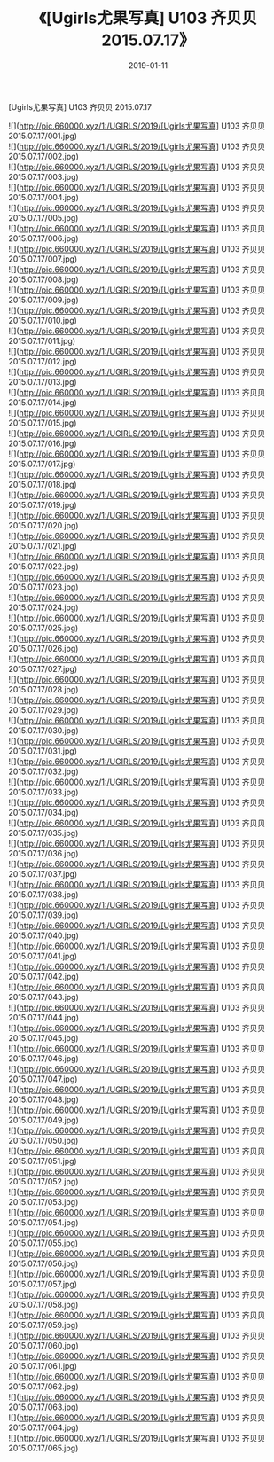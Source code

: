 ﻿---
layout: post
title:  《[Ugirls尤果写真] U103 齐贝贝 2015.07.17》
date:   2019-01-11
img: http://pic.660000.xyz/1:/UGIRLS/2019/[Ugirls尤果写真] U103 齐贝贝 2015.07.17/000.jpg
categories: [美女, 清纯, 唯美]
---

[Ugirls尤果写真] U103 齐贝贝 2015.07.17

 ![](http://pic.660000.xyz/1:/UGIRLS/2019/[Ugirls尤果写真] U103 齐贝贝 2015.07.17/001.jpg) <br>![](http://pic.660000.xyz/1:/UGIRLS/2019/[Ugirls尤果写真] U103 齐贝贝 2015.07.17/002.jpg) <br>![](http://pic.660000.xyz/1:/UGIRLS/2019/[Ugirls尤果写真] U103 齐贝贝 2015.07.17/003.jpg) <br>![](http://pic.660000.xyz/1:/UGIRLS/2019/[Ugirls尤果写真] U103 齐贝贝 2015.07.17/004.jpg) <br>![](http://pic.660000.xyz/1:/UGIRLS/2019/[Ugirls尤果写真] U103 齐贝贝 2015.07.17/005.jpg) <br>![](http://pic.660000.xyz/1:/UGIRLS/2019/[Ugirls尤果写真] U103 齐贝贝 2015.07.17/006.jpg) <br>![](http://pic.660000.xyz/1:/UGIRLS/2019/[Ugirls尤果写真] U103 齐贝贝 2015.07.17/007.jpg) <br>![](http://pic.660000.xyz/1:/UGIRLS/2019/[Ugirls尤果写真] U103 齐贝贝 2015.07.17/008.jpg) <br>![](http://pic.660000.xyz/1:/UGIRLS/2019/[Ugirls尤果写真] U103 齐贝贝 2015.07.17/009.jpg) <br>![](http://pic.660000.xyz/1:/UGIRLS/2019/[Ugirls尤果写真] U103 齐贝贝 2015.07.17/010.jpg) <br>![](http://pic.660000.xyz/1:/UGIRLS/2019/[Ugirls尤果写真] U103 齐贝贝 2015.07.17/011.jpg) <br>![](http://pic.660000.xyz/1:/UGIRLS/2019/[Ugirls尤果写真] U103 齐贝贝 2015.07.17/012.jpg) <br>![](http://pic.660000.xyz/1:/UGIRLS/2019/[Ugirls尤果写真] U103 齐贝贝 2015.07.17/013.jpg) <br>![](http://pic.660000.xyz/1:/UGIRLS/2019/[Ugirls尤果写真] U103 齐贝贝 2015.07.17/014.jpg) <br>![](http://pic.660000.xyz/1:/UGIRLS/2019/[Ugirls尤果写真] U103 齐贝贝 2015.07.17/015.jpg) <br>![](http://pic.660000.xyz/1:/UGIRLS/2019/[Ugirls尤果写真] U103 齐贝贝 2015.07.17/016.jpg) <br>![](http://pic.660000.xyz/1:/UGIRLS/2019/[Ugirls尤果写真] U103 齐贝贝 2015.07.17/017.jpg) <br>![](http://pic.660000.xyz/1:/UGIRLS/2019/[Ugirls尤果写真] U103 齐贝贝 2015.07.17/018.jpg) <br>![](http://pic.660000.xyz/1:/UGIRLS/2019/[Ugirls尤果写真] U103 齐贝贝 2015.07.17/019.jpg) <br>![](http://pic.660000.xyz/1:/UGIRLS/2019/[Ugirls尤果写真] U103 齐贝贝 2015.07.17/020.jpg) <br>![](http://pic.660000.xyz/1:/UGIRLS/2019/[Ugirls尤果写真] U103 齐贝贝 2015.07.17/021.jpg) <br>![](http://pic.660000.xyz/1:/UGIRLS/2019/[Ugirls尤果写真] U103 齐贝贝 2015.07.17/022.jpg) <br>![](http://pic.660000.xyz/1:/UGIRLS/2019/[Ugirls尤果写真] U103 齐贝贝 2015.07.17/023.jpg) <br>![](http://pic.660000.xyz/1:/UGIRLS/2019/[Ugirls尤果写真] U103 齐贝贝 2015.07.17/024.jpg) <br>![](http://pic.660000.xyz/1:/UGIRLS/2019/[Ugirls尤果写真] U103 齐贝贝 2015.07.17/025.jpg) <br>![](http://pic.660000.xyz/1:/UGIRLS/2019/[Ugirls尤果写真] U103 齐贝贝 2015.07.17/026.jpg) <br>![](http://pic.660000.xyz/1:/UGIRLS/2019/[Ugirls尤果写真] U103 齐贝贝 2015.07.17/027.jpg) <br>![](http://pic.660000.xyz/1:/UGIRLS/2019/[Ugirls尤果写真] U103 齐贝贝 2015.07.17/028.jpg) <br>![](http://pic.660000.xyz/1:/UGIRLS/2019/[Ugirls尤果写真] U103 齐贝贝 2015.07.17/029.jpg) <br>![](http://pic.660000.xyz/1:/UGIRLS/2019/[Ugirls尤果写真] U103 齐贝贝 2015.07.17/030.jpg) <br>![](http://pic.660000.xyz/1:/UGIRLS/2019/[Ugirls尤果写真] U103 齐贝贝 2015.07.17/031.jpg) <br>![](http://pic.660000.xyz/1:/UGIRLS/2019/[Ugirls尤果写真] U103 齐贝贝 2015.07.17/032.jpg) <br>![](http://pic.660000.xyz/1:/UGIRLS/2019/[Ugirls尤果写真] U103 齐贝贝 2015.07.17/033.jpg) <br>![](http://pic.660000.xyz/1:/UGIRLS/2019/[Ugirls尤果写真] U103 齐贝贝 2015.07.17/034.jpg) <br>![](http://pic.660000.xyz/1:/UGIRLS/2019/[Ugirls尤果写真] U103 齐贝贝 2015.07.17/035.jpg) <br>![](http://pic.660000.xyz/1:/UGIRLS/2019/[Ugirls尤果写真] U103 齐贝贝 2015.07.17/036.jpg) <br>![](http://pic.660000.xyz/1:/UGIRLS/2019/[Ugirls尤果写真] U103 齐贝贝 2015.07.17/037.jpg) <br>![](http://pic.660000.xyz/1:/UGIRLS/2019/[Ugirls尤果写真] U103 齐贝贝 2015.07.17/038.jpg) <br>![](http://pic.660000.xyz/1:/UGIRLS/2019/[Ugirls尤果写真] U103 齐贝贝 2015.07.17/039.jpg) <br>![](http://pic.660000.xyz/1:/UGIRLS/2019/[Ugirls尤果写真] U103 齐贝贝 2015.07.17/040.jpg) <br>![](http://pic.660000.xyz/1:/UGIRLS/2019/[Ugirls尤果写真] U103 齐贝贝 2015.07.17/041.jpg) <br>![](http://pic.660000.xyz/1:/UGIRLS/2019/[Ugirls尤果写真] U103 齐贝贝 2015.07.17/042.jpg) <br>![](http://pic.660000.xyz/1:/UGIRLS/2019/[Ugirls尤果写真] U103 齐贝贝 2015.07.17/043.jpg) <br>![](http://pic.660000.xyz/1:/UGIRLS/2019/[Ugirls尤果写真] U103 齐贝贝 2015.07.17/044.jpg) <br>![](http://pic.660000.xyz/1:/UGIRLS/2019/[Ugirls尤果写真] U103 齐贝贝 2015.07.17/045.jpg) <br>![](http://pic.660000.xyz/1:/UGIRLS/2019/[Ugirls尤果写真] U103 齐贝贝 2015.07.17/046.jpg) <br>![](http://pic.660000.xyz/1:/UGIRLS/2019/[Ugirls尤果写真] U103 齐贝贝 2015.07.17/047.jpg) <br>![](http://pic.660000.xyz/1:/UGIRLS/2019/[Ugirls尤果写真] U103 齐贝贝 2015.07.17/048.jpg) <br>![](http://pic.660000.xyz/1:/UGIRLS/2019/[Ugirls尤果写真] U103 齐贝贝 2015.07.17/049.jpg) <br>![](http://pic.660000.xyz/1:/UGIRLS/2019/[Ugirls尤果写真] U103 齐贝贝 2015.07.17/050.jpg) <br>![](http://pic.660000.xyz/1:/UGIRLS/2019/[Ugirls尤果写真] U103 齐贝贝 2015.07.17/051.jpg) <br>![](http://pic.660000.xyz/1:/UGIRLS/2019/[Ugirls尤果写真] U103 齐贝贝 2015.07.17/052.jpg) <br>![](http://pic.660000.xyz/1:/UGIRLS/2019/[Ugirls尤果写真] U103 齐贝贝 2015.07.17/053.jpg) <br>![](http://pic.660000.xyz/1:/UGIRLS/2019/[Ugirls尤果写真] U103 齐贝贝 2015.07.17/054.jpg) <br>![](http://pic.660000.xyz/1:/UGIRLS/2019/[Ugirls尤果写真] U103 齐贝贝 2015.07.17/055.jpg) <br>![](http://pic.660000.xyz/1:/UGIRLS/2019/[Ugirls尤果写真] U103 齐贝贝 2015.07.17/056.jpg) <br>![](http://pic.660000.xyz/1:/UGIRLS/2019/[Ugirls尤果写真] U103 齐贝贝 2015.07.17/057.jpg) <br>![](http://pic.660000.xyz/1:/UGIRLS/2019/[Ugirls尤果写真] U103 齐贝贝 2015.07.17/058.jpg) <br>![](http://pic.660000.xyz/1:/UGIRLS/2019/[Ugirls尤果写真] U103 齐贝贝 2015.07.17/059.jpg) <br>![](http://pic.660000.xyz/1:/UGIRLS/2019/[Ugirls尤果写真] U103 齐贝贝 2015.07.17/060.jpg) <br>![](http://pic.660000.xyz/1:/UGIRLS/2019/[Ugirls尤果写真] U103 齐贝贝 2015.07.17/061.jpg) <br>![](http://pic.660000.xyz/1:/UGIRLS/2019/[Ugirls尤果写真] U103 齐贝贝 2015.07.17/062.jpg) <br>![](http://pic.660000.xyz/1:/UGIRLS/2019/[Ugirls尤果写真] U103 齐贝贝 2015.07.17/063.jpg) <br>![](http://pic.660000.xyz/1:/UGIRLS/2019/[Ugirls尤果写真] U103 齐贝贝 2015.07.17/064.jpg) <br>![](http://pic.660000.xyz/1:/UGIRLS/2019/[Ugirls尤果写真] U103 齐贝贝 2015.07.17/065.jpg) <br>